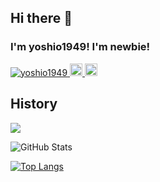 ## Hi there 👋
### I'm yoshio1949! I'm newbie!

<p align="left">
  <a href="https://github.com/yoshio1949/yoshio1949/">
    <img src="https://komarev.com/ghpvc/?username=yoshio1949t" alt="yoshio1949" />
  </a>
  <a href="https://twitter.com/yoshio_buncho">
    <img height="20" src="https://img.shields.io/twitter/follow/yoshio_buncho?label=Twitter&logo=twitter&style=flat" />
  </a>
  <a href="https://github.com/yoshio1949">
    <img height="20" src="https://img.shields.io/github/followers/yoshio1949?label=follow&logo=github&style=flat" />
  </a>
</p>

## History
![](https://github-profile-summary-cards.vercel.app/api/cards/profile-details?username=yoshio1949&theme=vue)
 
![GitHub Stats](https://github-readme-stats.vercel.app/api?username=yoshio1949&show_icons=true)
 
[![Top Langs](https://github-readme-stats.vercel.app/api/top-langs/?username=yoshio1949&layout=compact&langs_count=6)](https://github.com/anuraghazra/github-readme-stats)

<!--
**yoshio1949/yoshio1949** is a ✨ _special_ ✨ repository because its `README.md` (this file) appears on your GitHub profile.

Here are some ideas to get you started:

- 🔭 I’m currently working on ...
- 🌱 I’m currently learning ...
- 👯 I’m looking to collaborate on ...
- 🤔 I’m looking for help with ...
- 💬 Ask me about ...
- 📫 How to reach me: ...
- 😄 Pronouns: ...
- ⚡ Fun fact: ...
-->
